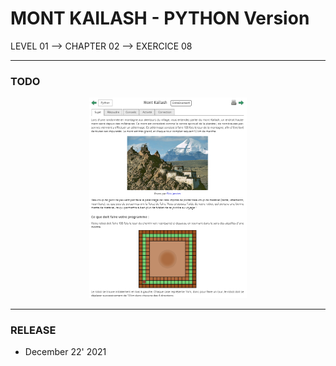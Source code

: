 # MONT KAILASH - PYTHON Version
LEVEL 01 --> CHAPTER 02 --> EXERCICE 08

---
### **TODO**

<div align="center">
    <img
        src="https://github.com/Ayckinn/PYTHON/blob/main/FRANCE-IOI/LEVEL_01/Chapter_02/08_mont_kailash/todo.png"
        alt="DEMO"
        style="width:50%">
</div>

---
### **RELEASE**

- December 22' 2021
